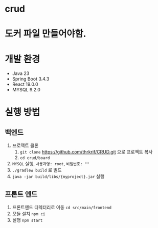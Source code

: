 # crud

# 도커 파일 만들어야함.

# 개발 환경
- Java 23
- Spring Boot 3.4.3
- React 19.0.0
- MYSQL 9.2.0

# 실행 방법
## 백엔드
1. 프로젝트 클론
   1. `git clone` https://github.com/thrkrif/CRUD.git 으로 프로젝트 복사
   2. `cd crud/board`
2. `MYSQL` 실행, `사용자명: root`, `비밀번호: ""`
3. `./gradlew build` 로 빌드
4. `java -jar build/libs/{myproject}.jar` 실행
## 프론트 엔드
1. 프론트엔드 디렉터리로 이동 `cd src/main/frontend`
2. 모듈 설치 `npm ci`
3. 실행 `npm start`
